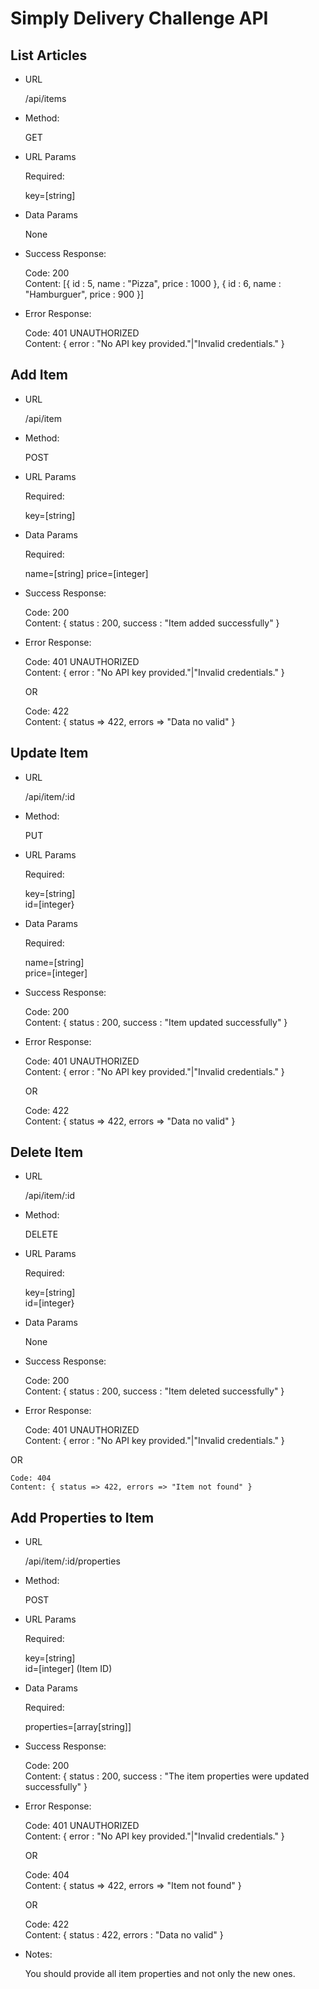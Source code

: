 # Simply Delivery Challenge API

## List Articles

- URL

	/api/items
	
- Method:

	GET

- URL Params
	
	Required:
	
	key=[string]
	
- Data Params
	
	None
	
- Success Response:

	Code: 200  
	Content: [{ id : 5, name : "Pizza", price : 1000 }, { id : 6, name : "Hamburguer", price : 900 }]
	
- Error Response:

	Code: 401 UNAUTHORIZED  
	Content: { error : "No API key provided."|"Invalid credentials." }

## Add Item
	
- URL

	/api/item
	
- Method:

	POST

- URL Params

	Required:
	
	key=[string]
	
- Data Params
	
	Required:

	name=[string] 
	price=[integer]
	
- Success Response:

	Code: 200  
	Content: { status : 200, success : "Item added successfully" }
	
- Error Response:

	Code: 401 UNAUTHORIZED  
	Content: { error : "No API key provided."|"Invalid credentials." }

	OR

	Code: 422  
	Content: { status => 422, errors => "Data no valid" }

## Update Item

- URL

	/api/item/:id
	
- Method:

	PUT

- URL Params

	Required:
	
	key=[string]  
	id=[integer}	
	
- Data Params
	
	Required:

	name=[string]  
	price=[integer]
	
- Success Response:

	Code: 200  
	Content: { status : 200, success : "Item updated successfully" }
	
- Error Response:

	Code: 401 UNAUTHORIZED  
	Content: { error : "No API key provided."|"Invalid credentials." }

	OR
	
	Code: 422  
	Content: { status => 422, errors => "Data no valid" }

## Delete Item

- URL

	/api/item/:id
	
- Method:

	DELETE

- URL Params

	Required:
	
	key=[string]  
	id=[integer}	
	
- Data Params
	
	None
	
- Success Response:

	Code: 200  
	Content: { status : 200, success : "Item deleted successfully" }
	
- Error Response:

	Code: 401 UNAUTHORIZED  
	Content: { error : "No API key provided."|"Invalid credentials." }

OR

	Code: 404  
	Content: { status => 422, errors => "Item not found" }

## Add Properties to Item

- URL

	/api/item/:id/properties
	
- Method:

	POST

- URL Params

	Required:
	
	key=[string]  
	id=[integer] (Item ID)	
	
- Data Params
	
	Required:

	properties=[array[string]]
	
- Success Response:

	Code: 200  
	Content: { status : 200, success : "The item properties were updated successfully" }
	
- Error Response:

	Code: 401 UNAUTHORIZED  
	Content: { error : "No API key provided."|"Invalid credentials." }

	OR

	Code: 404  
	Content: { status => 422, errors => "Item not found" }

	OR

	Code: 422  
	Content: { status : 422, errors : "Data no valid" }

- Notes:

	You should provide all item properties and not only the new ones.
